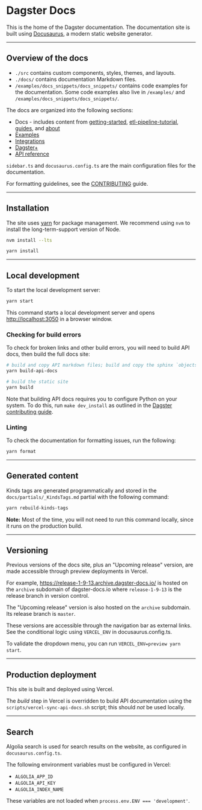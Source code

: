 # Dagster Docs

This is the home of the Dagster documentation. The documentation site is built using [Docusaurus](https://docusaurus.io/), a modern static website generator.

---

## Overview of the docs

- `./src` contains custom components, styles, themes, and layouts.
- `./docs/` contains documentation Markdown files.
- `/examples/docs_snippets/docs_snippets/` contains code examples for the documentation. Some code examples also live in `/examples/` and `/examples/docs_snippets/docs_snippets/`.

The docs are organized into the following sections:

- Docs - includes content from [getting-started](./docs/getting-started/), [etl-pipeline-tutorial](./docs/etl-pipeline-tutorial/), [guides](./docs/guides/), and [about](./docs/about/)
- [Examples](./docs/examples/)
- [Integrations](./docs/integrations/)
- [Dagster+](./docs/dagster-plus/)
- [API reference](./docs/api/)

`sidebar.ts` and `docusaurus.config.ts` are the main configuration files for the documentation.

For formatting guidelines, see the [CONTRIBUTING](CONTRIBUTING.md) guide.

---

## Installation

The site uses [yarn](https://yarnpkg.com/) for package management. We recommend using `nvm` to install the long-term-support version of Node.

```bash
nvm install --lts
```

```bash
yarn install
```

---

## Local development

To start the local development server:

```bash
yarn start
```

This command starts a local development server and opens [http://localhost:3050](http://localhost:3050) in a browser window.

### Checking for build errors

To check for broken links and other build errors, you will need to build API docs, then build the full docs site:

```bash
# build and copy API markdown files; build and copy the sphinx `objects.inv` to static/
yarn build-api-docs

# build the static site
yarn build
```

Note that building API docs requires you to configure Python on your system. To do this, run `make dev_install` as outlined in the [Dagster contributing guide](https://docs.dagster.io/about/contributing).

### Linting

To check the documentation for formatting issues, run the following:

```bash
yarn format
```

---

## Generated content

Kinds tags are generated programmatically and stored in the `docs/partials/_KindsTags.md` partial with the following command:

```sh
yarn rebuild-kinds-tags
```

**Note:** Most of the time, you will not need to run this command locally, since it runs on the production build.

---

## Versioning

Previous versions of the docs site, plus an "Upcoming release" version, are made accessible through preview deployments in Vercel.

For example, https://release-1-9-13.archive.dagster-docs.io/ is hosted on the `archive` subdomain of dagster-docs.io where `release-1-9-13` is the release branch in version control.

The "Upcoming release" version is also hosted on the `archive` subdomain. Its release branch is `master`.

These versions are accessible through the navigation bar as external links. See the conditional logic using `VERCEL_ENV` in docusaurus.config.ts.

To validate the dropdown menu, you can run `VERCEL_ENV=preview yarn start`.

---

## Production deployment

This site is built and deployed using Vercel.

The _build_ step in Vercel is overridden to build API documentation using the `scripts/vercel-sync-api-docs.sh` script; this should _not_ be used locally.

---

## Search

Algolia search is used for search results on the website, as configured in `docusaurus.config.ts`.

The following environment variables must be configured in Vercel:

- `ALGOLIA_APP_ID`
- `ALGOLIA_API_KEY`
- `ALGOLIA_INDEX_NAME`

These variables are not loaded when `process.env.ENV === 'development'`.
